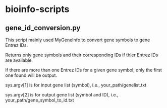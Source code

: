 # bioinfo-scripts



## gene_id_conversion.py 

This script mainly used MyGeneInfo to convert gene symbols to gene Entrez IDs.

Returns only gene symbols and their corresponding IDs if thier Entrez IDs are available.

If there are more than one Entrez IDs for a given gene symbol, only the first one found will be output.

sys.argv[1] is for input gene list (symbol), i.e., your_path/genelist.txt

sys.argv[2] is for output gene list (symbol and ID), i.e., your_path/gene_symbol_to_id.txt
